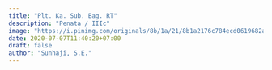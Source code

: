 ```yaml
---
title: "Plt. Ka. Sub. Bag. RT"
description: "Penata / IIIc"
image: "https://i.pinimg.com/originals/8b/1a/21/8b1a2176c784ecd0619682ae86591cf8.jpg"
date: 2020-07-07T11:40:20+07:00
draft: false
author: "Sunhaji, S.E."
---
```

